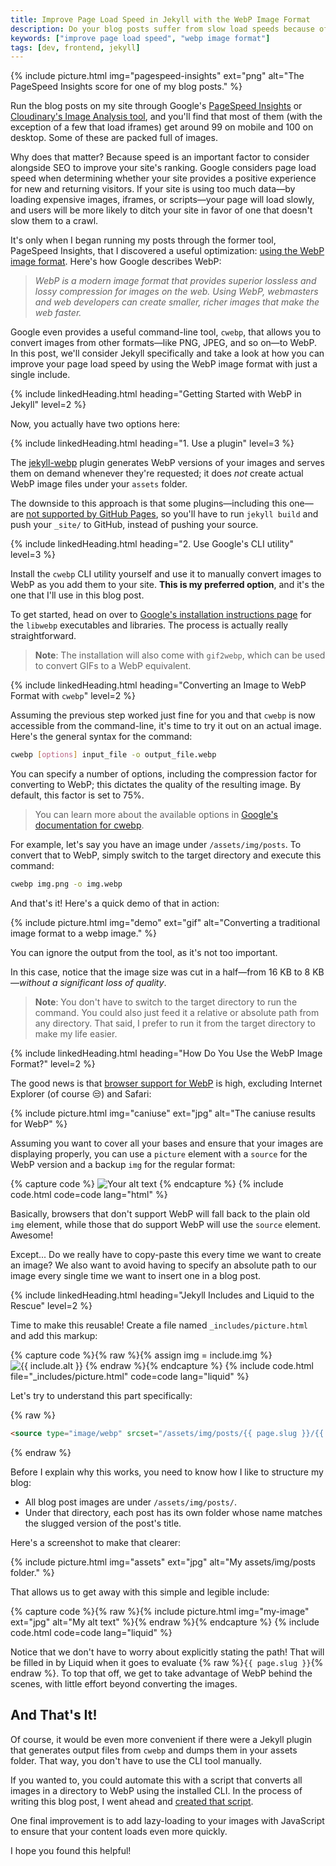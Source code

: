 ```yaml
---
title: Improve Page Load Speed in Jekyll with the WebP Image Format
description: Do your blog posts suffer from slow load speeds because of all those images you've been using? In this post, we'll look at how you can improve your page load speed in Jekyll using the WebP image format and just a single useful include.
keywords: ["improve page load speed", "webp image format"]
tags: [dev, frontend, jekyll]
---
```


{% include picture.html img="pagespeed-insights" ext="png" alt="The PageSpeed Insights score for one of my blog posts." %}

Run the blog posts on my site through Google's [PageSpeed Insights](https://developers.google.com/speed/pagespeed/insights/) or [Cloudinary's Image Analysis tool](https://webspeedtest.cloudinary.com/), and you'll find that most of them (with the exception of a few that load iframes) get around 99 on mobile and 100 on desktop. Some of these are packed full of images.

Why does that matter? Because speed is an important factor to consider alongside SEO to improve your site's ranking. Google considers page load speed when determining whether your site provides a positive experience for new and returning visitors. If your site is using too much data—by loading expensive images, iframes, or scripts—your page will load slowly, and users will be more likely to ditch your site in favor of one that doesn't slow them to a crawl.

It's only when I began running my posts through the former tool, PageSpeed Insights, that I discovered a useful optimization: [using the WebP image format](https://developers.google.com/speed/webp). Here's how Google describes WebP:

> *WebP is a modern image format that provides superior lossless and lossy compression for images on the web. Using WebP, webmasters and web developers can create smaller, richer images that make the web faster.*

Google even provides a useful command-line tool, `cwebp`, that allows you to convert images from other formats—like PNG, JPEG, and so on—to WebP. In this post, we'll consider Jekyll specifically and take a look at how you can improve your page load speed by using the WebP image format with just a single include.

{% include linkedHeading.html heading="Getting Started with WebP in Jekyll" level=2 %}

Now, you actually have two options here:

{% include linkedHeading.html heading="1. Use a plugin" level=3 %}

The [jekyll-webp](https://github.com/sverrirs/jekyll-webp) plugin generates WebP versions of your images and serves them on demand whenever they're requested; it does *not* create actual WebP image files under your `assets` folder.

The downside to this approach is that some plugins—including this one—are [not supported by GitHub Pages](https://help.github.com/en/github/working-with-github-pages/about-github-pages-and-jekyll#plugins), so you'll have to run `jekyll build` and push your `_site/` to GitHub, instead of pushing your source.

{% include linkedHeading.html heading="2. Use Google's CLI utility" level=3 %}

Install the `cwebp` CLI utility yourself and use it to manually convert images to WebP as you add them to your site. **This is my preferred option**, and it's the one that I'll use in this blog post.

To get started, head on over to [Google's installation instructions page](https://developers.google.com/speed/webp/docs/precompiled) for the `libwebp` executables and libraries. The process is actually really straightforward.

> **Note**: The installation will also come with `gif2webp`, which can be used to convert GIFs to a WebP equivalent.

{% include linkedHeading.html heading="Converting an Image to WebP Format with <code>cwebp</code>" level=2 %}

Assuming the previous step worked just fine for you and that `cwebp` is now accessible from the command-line, it's time to try it out on an actual image. Here's the general syntax for the command:

```bash
cwebp [options] input_file -o output_file.webp
```

You can specify a number of options, including the compression factor for converting to WebP; this dictates the quality of the resulting image. By default, this factor is set to 75%.

> You can learn more about the available options in [Google's documentation for cwebp](https://developers.google.com/speed/webp/docs/cwebp).

For example, let's say you have an image under `/assets/img/posts`. To convert that to WebP, simply switch to the target directory and execute this command:

```bash
cwebp img.png -o img.webp
```

And that's it! Here's a quick demo of that in action:

{% include picture.html img="demo" ext="gif" alt="Converting a traditional image format to a webp image." %}

You can ignore the output from the tool, as it's not too important.

In this case, notice that the image size was cut in a half—from 16 KB to 8 KB—*without a significant loss of quality*.

> **Note**: You don't have to switch to the target directory to run the command. You could also just feed it a relative or absolute path from any directory. That said, I prefer to run it from the target directory to make my life easier.

{% include linkedHeading.html heading="How Do You Use the WebP Image Format?" level=2 %}

The good news is that [browser support for WebP](https://caniuse.com/#feat=webp) is high, excluding Internet Explorer (of course 😒) and Safari:

{% include picture.html img="caniuse" ext="jpg" alt="The caniuse results for WebP" %}

Assuming you want to cover all your bases and ensure that your images are displaying properly, you can use a `picture` element with a `source` for the WebP version and a backup `img` for the regular format:

{% capture code %}<picture>
  <source srcset="/path/to/image.webp" type="image/webp">
  <img src="/path/to/image.jpg" alt="Your alt text" />
</picture>{% endcapture %}
{% include code.html code=code lang="html" %}

Basically, browsers that don't support WebP will fall back to the plain old `img` element, while those that do support WebP will use the `source` element. Awesome!

Except... Do we really have to copy-paste this every time we want to create an image? We also want to avoid having to specify an absolute path to our image every single time we want to insert one in a blog post.

{% include linkedHeading.html heading="Jekyll Includes and Liquid to the Rescue" level=2 %}

Time to make this reusable! Create a file named `_includes/picture.html` and add this markup:

{% capture code %}{% raw %}{% assign img = include.img %}
<picture>
    <source type="image/webp" srcset="/assets/img/posts/{{ page.slug }}/{{ img }}.webp" >
    <img src="/assets/img/posts/{{ page.slug }}/{{ img }}.{{ include.ext }}" alt="{{ include.alt }}" />
</picture>{% endraw %}{% endcapture %}
{% include code.html file="_includes/picture.html" code=code lang="liquid" %}

Let's try to understand this part specifically:

{% raw %}
```html
<source type="image/webp" srcset="/assets/img/posts/{{ page.slug }}/{{ img }}.webp" >
```
{% endraw %}

Before I explain why this works, you need to know how I like to structure my blog:

- All blog post images are under `/assets/img/posts/`.
- Under that directory, each post has its own folder whose name matches the slugged version of the post's title.

Here's a screenshot to make that clearer:

{% include picture.html img="assets" ext="jpg" alt="My assets/img/posts folder." %}

That allows us to get away with this simple and legible include:

{% capture code %}{% raw %}{% include picture.html img="my-image" ext="jpg" alt="My alt text" %}{% endraw %}{% endcapture %}
{% include code.html code=code lang="liquid" %}

Notice that we don't have to worry about explicitly stating the path! That will be filled in by Liquid when it goes to evaluate {% raw %}`{{ page.slug }}`{% endraw %}. To top that off, we get to take advantage of WebP behind the scenes, with little effort beyond converting the images.

## And That's It!

Of course, it would be even more convenient if there were a Jekyll plugin that generates output files from `cwebp` and dumps them in your assets folder. That way, you don't have to use the CLI tool manually.

If you wanted to, you could automate this with a script that converts all images in a directory to WebP using the installed CLI. In the process of writing this blog post, I went ahead and [created that script](https://github.com/AleksandrHovhannisyan/webp).

One final improvement is to add lazy-loading to your images with JavaScript to ensure that your content loads even more quickly.

I hope you found this helpful!